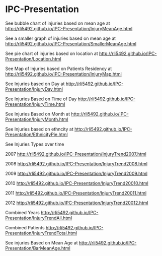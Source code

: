 IPC-Presentation
================
See bubble chart of injuries based on mean age at http://rli5492.github.io/IPC-Presentation/InjuryMeanAge.html

See a smaller graph of injuries based on mean age at http://rli5492.github.io/IPC-Presentation/SmallerMeanAge.html

See pie chart of injuries based on location at http://rli5492.github.io/IPC-Presentation/Location.html

See Map of Injuries based on Patients Residency at http://rli5492.github.io/IPC-Presentation/InjuryMap.html

See Injuries based on Day at http://rli5492.github.io/IPC-Presentation/InjuryDay.html

See Injuries Based on Time of Day http://rli5492.github.io/IPC-Presentation/InjuryTime.html

See Injuries Based on Month at http://rli5492.github.io/IPC-Presentation/InjuryMonth.html

See Injuries based on ethncity at http://rli5492.github.io/IPC-Presentation/EthnicityPie.html

See Injuries Types over time 

2007
http://rli5492.github.io/IPC-Presentation/InjuryTrend2007.html

2008
http://rli5492.github.io/IPC-Presentation/InjuryTrend2008.html

2009
http://rli5492.github.io/IPC-Presentation/InjuryTrend2009.html

2010
http://rli5492.github.io/IPC-Presentation/InjuryTrend20010.html

2011
http://rli5492.github.io/IPC-Presentation/InjuryTrend20011.html

2012
http://rli5492.github.io/IPC-Presentation/InjuryTrend20012.html

Combined Years
http://rli5492.github.io/IPC-Presentation/InjuryTrendAll.html

Combined Patients
http://rli5492.github.io/IPC-Presentation/InjuryTrendTotal.html

See injuries Based on Mean Age at http://rli5492.github.io/IPC-Presentation/BarMeanAge.html
